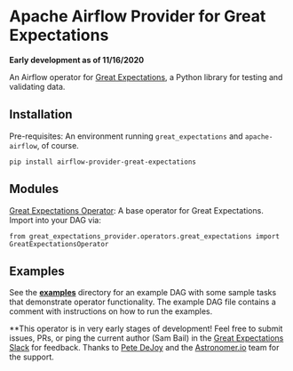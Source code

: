 # Apache Airflow Provider for Great Expectations

**Early development as of 11/16/2020**

An Airflow operator for [Great Expectations](greatexpectations.io), a Python library for testing and validating data.

## Installation

Pre-requisites: An environment running `great_expectations` and `apache-airflow`, of course.

```
pip install airflow-provider-great-expectations
```

## Modules

[Great Expectations Operator](./great_expectations_provider/operators/great_expectations.py): A base operator for Great Expectations. Import into your DAG via: 

```
from great_expectations_provider.operators.great_expectations import GreatExpectationsOperator
```

## Examples

See the [**examples**](./great_expectations_provider/examples) directory for an example DAG with some sample tasks that demonstrate operator functionality. The example DAG file contains a comment with instructions on how to run the examples.

**This operator is in very early stages of development! Feel free to submit issues, PRs, or ping the current author (Sam Bail) in the [Great Expectations Slack](http://greatexpectations.io/slack) for feedback. Thanks to [Pete DeJoy](https://github.com/petedejoy) and the [Astronomer.io](https://www.astronomer.io/) team for the support.
